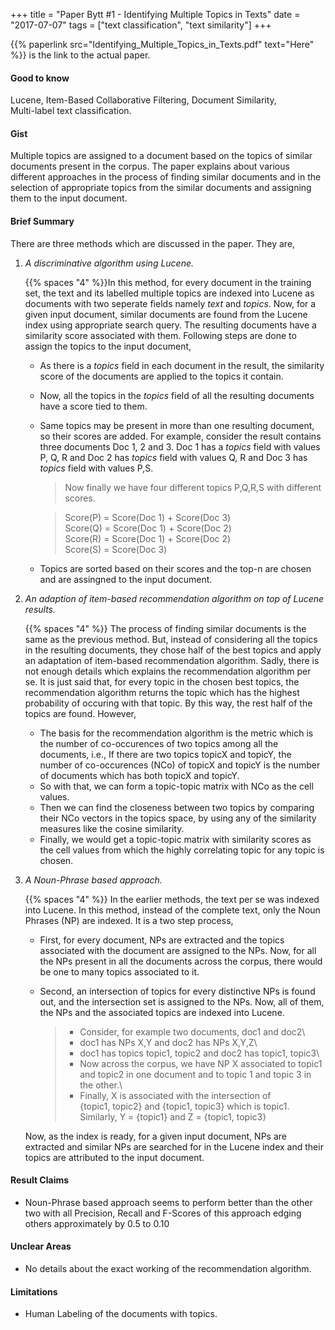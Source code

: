+++
title = "Paper Bytt #1 - Identifying Multiple Topics in Texts"
date = "2017-07-07"
tags = ["text classification", "text similarity"]
+++

{{% paperlink src="Identifying_Multiple_Topics_in_Texts.pdf" text="Here" %}}
is the link to the actual paper.

#### Good to know

Lucene, Item-Based Collaborative Filtering, Document Similarity, \
Multi-label text classification.

#### Gist
Multiple topics are assigned to a document based on the topics of similar
documents present in the corpus. The paper explains about various different
approaches in the process of finding similar documents and in the selection of
appropriate topics from the similar documents and assigning them to the input
document.

#### Brief Summary

There are three methods which are discussed in the paper. They are,

1. _A discriminative algorithm using Lucene._

    {{% spaces "4" %}}In this method, for every document in the training set,
    the text and its labelled multiple topics are indexed into Lucene as
    documents with two seperate fields namely _text_ and _topics_. Now, for a
    given input document, similar documents are found from the Lucene index
    using appropriate search query. The resulting documents have a similarity
    score associated with them. Following steps are done to assign the topics to
    the input document,

    * As there is a _topics_ field in each document in the result, the similarity score of the documents are applied to the topics it contain.
    * Now, all the topics in the _topics_ field of all the resulting documents have a score tied to them.
    * Same topics may be present in more than one resulting document, so their scores are added. For example, consider the result contains three documents Doc 1, 2 and 3. Doc 1 has a _topics_ field with values P, Q, R and Doc 2 has _topics_ field with values Q, R and Doc 3 has _topics_ field with values P,S.

        > Now finally we have four different topics P,Q,R,S with different scores.

        > Score(P) = Score(Doc 1) + Score(Doc 3)\
        > Score(Q) = Score(Doc 1) + Score(Doc 2)\
        > Score\(R) = Score(Doc 1) + Score(Doc 2)\
        > Score(S) = Score(Doc 3)

    * Topics are sorted based on their scores and the top-n are chosen and are assingned to the input document.




2. _An adaption of item-based recommendation algorithm on top of Lucene results._

    {{% spaces "4" %}} The process of finding similar documents is the same as the previous method. But, instead of considering all the topics in the resulting documents, they chose half of the best topics and apply an adaptation of item-based recommendation algorithm. Sadly, there is not enough details which explains the recommendation algorithm per se. It is just said that, for every topic in the chosen best topics, the recommendation algorithm returns the topic which has the highest probability of occuring with that topic. By this way, the rest half of the topics are found. However,
    * The basis for the recommendation algorithm is the metric which is the number of co-occurences of two topics among all the documents, i.e., If there are two topics topicX and topicY, the number of co-occurences (NCo) of topicX and topicY is the number of documents which has both topicX and topicY.
    * So with that, we can form a topic-topic matrix with NCo as the cell values.
    * Then we can find the closeness between two topics by comparing their NCo vectors in the topics space, by using any of the similarity measures like the cosine similarity.
    * Finally, we would get a topic-topic matrix with similarity scores as the cell values from which the highly correlating topic for any topic is chosen.

3. _A Noun-Phrase based approach._

    {{% spaces "4" %}} In the earlier methods, the text per se was indexed into Lucene. In this method, instead of the complete text, only the Noun Phrases (NP) are indexed. It is a two step process,

    * First, for every document, NPs are extracted and the topics associated with the document are assigned to the NPs. Now, for all the NPs present in all the documents across the corpus, there would be one to many topics associated to it.
    * Second, an intersection of topics for every distinctive NPs is found out, and the intersection set is assigned to the NPs. Now, all of them, the NPs and the associated topics are indexed into Lucene.

        > * Consider, for example two documents, doc1 and doc2\
        > * doc1 has NPs X,Y and doc2 has NPs X,Y,Z\
        > * doc1 has topics topic1, topic2 and doc2 has topic1, topic3\
        > * Now across the corpus, we have NP X associated to topic1 and topic2 in one document and to topic 1 and topic 3 in the other.\
        > * Finally, X is associated with the intersection of \
        {topic1, topic2} and {topic1, topic3} which is topic1. Similarly,
        Y = {topic1} and Z = {topic1, topic3}

    Now, as the index is ready, for a given input document, NPs are extracted and similar NPs are searched for in the Lucene index and their topics are attributed to the input document.






#### Result Claims
* Noun-Phrase based approach seems to perform better than the other two with all Precision, Recall and F-Scores of this approach edging others approximately by 0.5 to 0.10

#### Unclear Areas
* No details about the exact working of the recommendation algorithm.


#### Limitations
* Human Labeling of the documents with topics.
